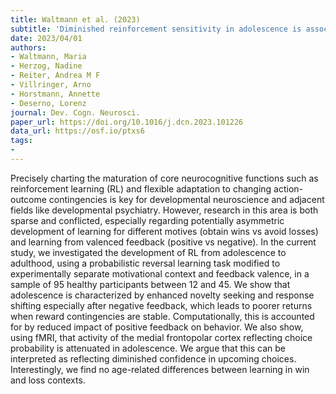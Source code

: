 ```yaml
---
title: Waltmann et al. (2023)
subtitle: 'Diminished reinforcement sensitivity in adolescence is associated with enhanced response switching and reduced coding of choice probability in the medial frontal pole'
date: 2023/04/01
authors:
- Waltmann, Maria
- Herzog, Nadine
- Reiter, Andrea M F
- Villringer, Arno
- Horstmann, Annette
- Deserno, Lorenz
journal: Dev. Cogn. Neurosci.
paper_url: https://doi.org/10.1016/j.dcn.2023.101226
data_url: https://osf.io/ptxs6
tags:
- 
---
```


Precisely charting the maturation of core neurocognitive functions such as reinforcement learning (RL) and flexible adaptation to changing action-outcome contingencies is key for developmental neuroscience and adjacent fields like developmental psychiatry. However, research in this area is both sparse and conflicted, especially regarding potentially asymmetric development of learning for different motives (obtain wins vs avoid losses) and learning from valenced feedback (positive vs negative). In the current study, we investigated the development of RL from adolescence to adulthood, using a probabilistic reversal learning task modified to experimentally separate motivational context and feedback valence, in a sample of 95 healthy participants between 12 and 45. We show that adolescence is characterized by enhanced novelty seeking and response shifting especially after negative feedback, which leads to poorer returns when reward contingencies are stable. Computationally, this is accounted for by reduced impact of positive feedback on behavior. We also show, using fMRI, that activity of the medial frontopolar cortex reflecting choice probability is attenuated in adolescence. We argue that this can be interpreted as reflecting diminished confidence in upcoming choices. Interestingly, we find no age-related differences between learning in win and loss contexts.
